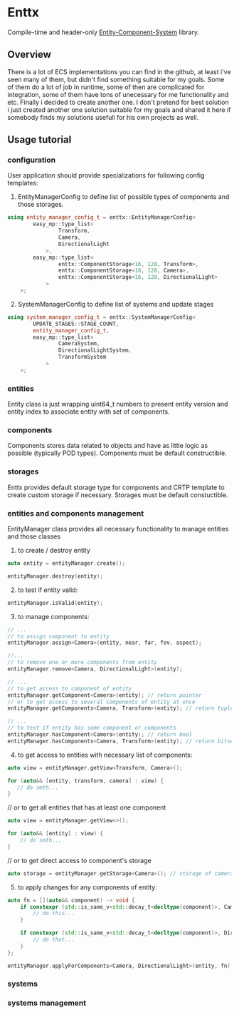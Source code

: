 
# Enttx

Compile-time and header-only [Entity-Component-System](https://en.wikipedia.org/wiki/Entity_component_system) library.

## Overview

There is a lot of ECS implementations you can find in the github, at least i've seen many of them,
but didn't find something suitable for my goals. Some of them do a lot of job in runtime,
some of then are complicated for integration, some of them have tons of unecessary for me functionality and etc.
Finally i decided to create another one.
I don't pretend for best solution i just created another one solution suitable for my goals
and shared it here if somebody finds my solutions usefull for his own projects as well.

## Usage tutorial

### configuration

User application should provide specializations for following config templates:

1. EntityManagerConfig to define list of possible types of components and those storages.

```cpp
using entity_manager_config_t = enttx::EntityManagerConfig<
        easy_mp::type_list<
                Transform,
                Camera,
                DirectionalLight
            >,
        easy_mp::type_list<
                enttx::ComponentStorage<16, 128, Transform>,
                enttx::ComponentStorage<16, 128, Camera>,
                enttx::ComponentStorage<16, 128, DirectionalLight>
            >
    >;
```

2. SystemManagerConfig to define list of systems and update stages

```cpp
using system_manager_config_t = enttx::SystemManagerConfig<
        UPDATE_STAGES::STAGE_COUNT,
        entity_manager_config_t,
        easy_mp::type_list<
                CameraSystem,
                DirectionalLightSystem,
                TransformSystem
            >
    >;
```

### entities

Entity class is just wrapping uint64_t numbers to present entity version
and entity index to associate entity with set of components.

### components

Components stores data related to objects and have as little logic as possible (typically POD types).
Components must be default constructible.

### storages

Enttx provides default storage type for components and CRTP template to create custom storage if necessary.
Storages must be default constuctible.

### entities and components management

EntityManager class provides all necessary functionality to manage entities and those classes

1. to create / destroy entity

```cpp
auto entity = entityManager.create();

entityManager.destroy(entity);
```
2. to test if entity valid:

```cpp
entityManager.isValid(entity);
```

3. to manage components:

```cpp
// ...
// to assign component to entity
entityManager.assign<Camera>(entity, near, far, fov, aspect);

//...
// to remove one or more components from entity
entityManager.remove<Camera, DirectionalLight>(entity);

// ...
// to get access to component of entity
entityManager.getComponent<Camera>(entity); // return pointer
// or to get access to several components of entity at once
entityManager.getComponents<Camera, Transform>(entity); // return tuple of pointers

// ...
// to test if entity has some component or components
entityManager.hasComponent<Camera>(entity); // return bool
entityManager.hasComponents<Camera, Transform>(entity); // return bitset

```

4. to get access to entities with necessary list of components:

 ```cpp
 auto view = entityManager.getView<Transform, Camera>();

 for (auto&& [entity, transform, camera] : view) {
    // do smth...
 }
 ```

 // or to get all entities that has at least one component

  ```cpp
  auto view = entityManager.getView<>();

  for (auto&& [entity] : view) {
      // do smth...
  }
  ```

 // or to get direct access to component's storage

 ```cpp
 auto storage = entityManager.getStorage<Camera>(); // storage of camera's components
 ```

5. to apply changes for any components of entity:

```cpp
auto fn = [](auto&& component) -> void {
    if constexpr (std::is_same_v<std::decay_t<decltype(component)>, Camera>) {
        // do this...
    }

    if constexpr (std::is_same_v<std::decay_t<decltype(component)>, DirectionalLight>) {
        // do that...
    }
};

entityManager.applyForComponents<Camera, DirectionalLight>(entity, fn);
```

### systems

### systems management




